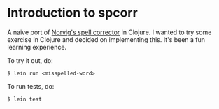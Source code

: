 # Introduction to spcorr

A naive port of [Norvig's spell corrector](http://norvig.com/spell-correct.html)
in Clojure. I wanted to try some exercise in Clojure and decided on implementing
this. It's been a fun learning experience.

To try it out, do:

    $ lein run <misspelled-word>

To run tests, do:

    $ lein test
